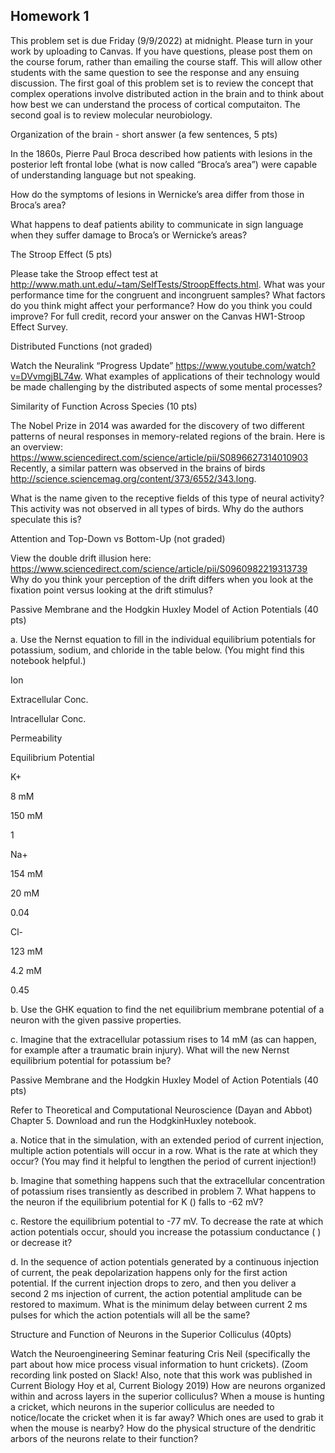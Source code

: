 ## Homework 1
This problem set is due Friday (9/9/2022) at midnight. Please turn in your work by uploading to Canvas. If you have questions, please post them on the course forum, rather than emailing the course staff. This will allow other students with the same question to see the response and any ensuing discussion. The first goal of this problem set is to review the concept that complex operations involve distributed action in the brain and to think about how best we can understand the process of cortical computaiton. The second goal is to review molecular neurobiology.

Organization of the brain - short answer (a few sentences, 5 pts)

In the 1860s, Pierre Paul Broca described how patients with lesions in the posterior left frontal lobe (what is now called “Broca’s area”) were capable of understanding language but not speaking.

How do the symptoms of lesions in Wernicke’s area differ from those in Broca’s area?

What happens to deaf patients ability to communicate in sign language when they suffer damage to Broca’s or Wernicke’s areas?

The Stroop Effect (5 pts)

Please take the Stroop effect test at http://www.math.unt.edu/~tam/SelfTests/StroopEffects.html. What was your performance time for the congruent and incongruent samples? What factors do you think might affect your performance? How do you think you could improve? For full credit, record your answer on the Canvas HW1-Stroop Effect Survey.

Distributed Functions (not graded)

Watch the Neuralink “Progress Update” https://www.youtube.com/watch?v=DVvmgjBL74w. What examples of applications of their technology would be made challenging by the distributed aspects of some mental processes?

Similarity of Function Across Species (10 pts)

The Nobel Prize in 2014 was awarded for the discovery of two different patterns of neural responses in memory-related regions of the brain. Here is an overview: https://www.sciencedirect.com/science/article/pii/S0896627314010903 Recently, a similar pattern was observed in the brains of birds http://science.sciencemag.org/content/373/6552/343.long.

What is the name given to the receptive fields of this type of neural activity? This activity was not observed in all types of birds. Why do the authors speculate this is?

Attention and Top-Down vs Bottom-Up (not graded)

View the double drift illusion here: https://www.sciencedirect.com/science/article/pii/S0960982219313739 Why do you think your perception of the drift differs when you look at the fixation point versus looking at the drift stimulus?

Passive Membrane and the Hodgkin Huxley Model of Action Potentials (40 pts)

a. Use the Nernst equation to fill in the individual equilibrium potentials for potassium, sodium, and chloride in the table below. (You might find this notebook helpful.)

Ion

Extracellular Conc.

Intracellular Conc.

Permeability

Equilibrium Potential

K+

8 mM

150 mM

1

Na+

154 mM

20 mM

0.04

Cl-

123 mM

4.2 mM

0.45

b. Use the GHK equation to find the net equilibrium membrane potential of a neuron with the given passive properties.

c. Imagine that the extracellular potassium rises to 14 mM (as can happen, for example after a traumatic brain injury). What will the new Nernst equilibrium potential for potassium be?

Passive Membrane and the Hodgkin Huxley Model of Action Potentials (40 pts)

Refer to Theoretical and Computational Neuroscience (Dayan and Abbot) Chapter 5. Download and run the HodgkinHuxley notebook.

a. Notice that in the simulation, with an extended period of current injection, multiple action potentials will occur in a row. What is the rate at which they occur? (You may find it helpful to lengthen the period of current injection!)

b. Imagine that something happens such that the extracellular concentration of potassium rises transiently as described in problem 7. What happens to the neuron if the equilibrium potential for K () falls to -62 mV?

c. Restore the equilibrium potential to -77 mV. To decrease the rate at which action potentials occur, should you increase the potassium conductance (
) or decrease it?

d. In the sequence of action potentials generated by a continuous injection of current, the peak depolarization happens only for the first action potential. If the current injection drops to zero, and then you deliver a second 2 ms injection of current, the action potential amplitude can be restored to maximum. What is the minimum delay between current 2 ms pulses for which the action potentials will all be the same?

Structure and Function of Neurons in the Superior Colliculus (40pts)

Watch the Neuroengineering Seminar featuring Cris Neil (specifically the part about how mice process visual information to hunt crickets). (Zoom recording link posted on Slack! Also, note that this work was published in Current Biology Hoy et al, Current Biology 2019) How are neurons organized within and across layers in the superior colliculus? When a mouse is hunting a cricket, which neurons in the superior colliculus are needed to notice/locate the cricket when it is far away? Which ones are used to grab it when the mouse is nearby? How do the physical structure of the dendritic arbors of the neurons relate to their function?
